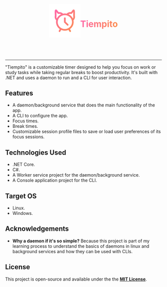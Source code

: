 <header style="display: flex; justify-content: center; align-items: center; padding-bottom: 1rem;">
    <img src="./assets/icon.svg" alt="A clock icon with a gradient color" width="100">
    <h1 style="background: linear-gradient(90deg, #FF67A7 0%, #FC8E50 100%);
            background-clip: text;
            -webkit-background-clip: text;
            -webkit-text-fill-color: transparent;">
            Tiempito
    <h1>
</header>

---

"Tiempito" is a customizable timer designed to help you focus on work or study tasks while taking regular breaks to boost productivity. It's built with .NET and uses a daemon to run and a CLI for user interaction.

## Features

- A daemon/background service that does the main functionality of the app.
- A CLI to configure the app.
- Focus times.
- Break times.
- Customizable session profile files to save or load user preferences of its focus sessions.

## Technologies Used

- .NET Core.
- C#.
- A Worker service project for the daemon/background service.
- A Console application project for the CLI.

## Target OS

- Linux.
- Windows.

## Acknowledgements

- **Why a daemon if it's so simple?** Because this project is part of my learning process to understand the basics of daemons in linux and background services and how they can be used with CLIs.

## License

This project is open-source and available under the the **[MIT License](/LICENSE.md)**.
